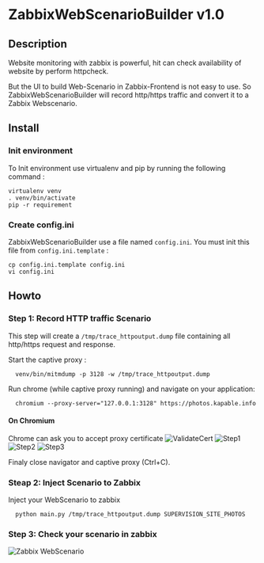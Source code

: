 # ZabbixWebScenarioBuilder v1.0

## Description

Website monitoring with zabbix is powerful, hit can check availability of website by perform httpcheck.

But the UI to build Web-Scenario in Zabbix-Frontend is not easy to use. So ZabbixWebScenarioBuilder will record http/https traffic and convert it to a Zabbix Webscenario.

## Install

### Init environment
To Init environment use virtualenv and pip by running the following command :
```
virtualenv venv
. venv/bin/activate
pip -r requirement
```

### Create config.ini

ZabbixWebScenarioBuilder use a file named `config.ini`. You must init this file from `config.ini.template` :
```
cp config.ini.template config.ini
vi config.ini
```

## Howto

### Step 1: Record HTTP traffic Scenario

This step will create a `/tmp/trace_httpoutput.dump` file containing all http/https request and response.

Start the captive proxy :
```
  venv/bin/mitmdump -p 3128 -w /tmp/trace_httpoutput.dump
```
Run chrome (while captive proxy running) and navigate on your application:
```
  chromium --proxy-server="127.0.0.1:3128" https://photos.kapable.info
```

#### On Chromium
Chrome can ask you to accept proxy certificate
![ValidateCert](https://github.com/matgou/zabbix_webscenario_builder/raw/main/documentation/chromium1.png)
![Step1](https://github.com/matgou/zabbix_webscenario_builder/raw/main/documentation/chromium2.png)
![Step2](https://github.com/matgou/zabbix_webscenario_builder/raw/main/documentation/chromium3.png)
![Step3](https://github.com/matgou/zabbix_webscenario_builder/raw/main/documentation/chromium4.png)

Finaly close navigator and captive proxy (Ctrl+C).

### Steap 2: Inject Scenario to Zabbix

Inject your WebScenario to zabbix
```
  python main.py /tmp/trace_httpoutput.dump SUPERVISION_SITE_PHOTOS
```

### Step 3: Check your scenario in zabbix

![Zabbix WebScenario](https://github.com/matgou/zabbix_webscenario_builder/raw/main/documentation/zabbix_webscenario.png)

